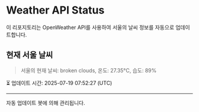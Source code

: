 
# Weather API Status

이 리포지토리는 OpenWeather API를 사용하여 서울의 날씨 정보를 자동으로 업데이트합니다.

## 현재 서울 날씨
> 서울의 현재 날씨: broken clouds, 온도: 27.35°C, 습도: 89%

⏳ 업데이트 시간: 2025-07-19 07:52:27 (UTC)

---
자동 업데이트 봇에 의해 관리됩니다.
